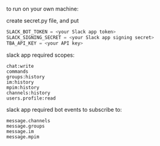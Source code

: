 to run on your own machine:

create secret.py file, and put 
```py
SLACK_BOT_TOKEN = <your Slack app token>
SLACK_SIGNING_SECRET = <your Slack app signing secret>
TBA_API_KEY = <your API key>
```

slack app required scopes:
```
chat:write
commands
groups:history
im:history
mpim:history
channels:history
users.profile:read
```

slack app required bot events to subscribe to:
```
message.channels
message.groups
message.im
message.mpim
```
